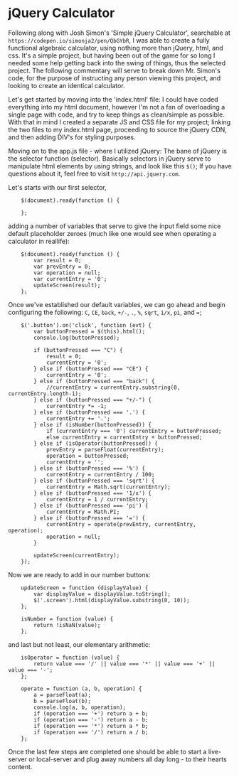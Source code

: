 # jQuery Calculator
Following along with Josh Simon's 'Simple jQuery Calculator', searchable at ```https://codepen.io/simonja2/pen/QbGYbR```, 
I was able to create a fully functional algebraic calculator, using nothing more than jQuery, html, and css. 
It's a simple project, but having been out of the game for so long I needed some help getting back into the swing of things, thus the selected project. 
The following commentary will serve to break down Mr. Simon's code, for the purpose of instructing any person viewing this project, and looking to create an identical calculator.

Let's get started by moving into the 'index.html' file:
I could have coded everything into my html document, however I'm not a fan of overloading a single page with code, and try to keep things as clean/simple as possible. With that in mind I created a separate JS and CSS file for my project; linking the two files to my index.html page, proceeding to source the jQuery CDN, and then adding DIV's for styling purposes.

Moving on to the app.js file - where I utilized jQuery:
The bane of jQuery is the selector function (selector). Basically selectors in jQuery serve to manipulate html elements by using strings, and look like this ```$()```;
If you have questions about it, feel free to visit ```http://api.jquery.com```. 

Let's starts with our first selector,
```
    $(document).ready(function () {

    };
```
adding a number of variables that serve to give the input field some nice default placeholder zeroes (much like one would see when operating a calculator in reallife):
```
    $(document).ready(function () {
        var result = 0;
	    var prevEntry = 0;
	    var operation = null;
	    var currentEntry = '0';
	    updateScreen(result);
    };
```
Once we've established our default variables, we can go ahead and begin configuring the following: 
```C```, ```CE```, ```back```, ```+/-```, ```.```, ```%```, ```sqrt```, ```1/x```, ```pi```, and ```=```;
```
	$('.button').on('click', function (evt) {
		var buttonPressed = $(this).html();
		console.log(buttonPressed);

		if (buttonPressed === "C") {
			result = 0;
			currentEntry = '0';
		} else if (buttonPressed === "CE") {
			currentEntry = '0';
		} else if (buttonPressed === "back") {
			//currentEntry = currentEntry.substring(0, currentEntry.length-1);
		} else if (buttonPressed === "+/-") {
			currentEntry *= -1;
		} else if (buttonPressed === '.') {
			currentEntry += '.';
		} else if (isNumber(buttonPressed)) {
			if (currentEntry === '0') currentEntry = buttonPressed;
			else currentEntry = currentEntry + buttonPressed;
		} else if (isOperator(buttonPressed)) {
			prevEntry = parseFloat(currentEntry);
			operation = buttonPressed;
			currentEntry = '';
		} else if (buttonPressed === '%') {
			currentEntry = currentEntry / 100;
		} else if (buttonPressed === 'sqrt') {
			currentEntry = Math.sqrt(currentEntry);
		} else if (buttonPressed === '1/x') {
			currentEntry = 1 / currentEntry;
		} else if (buttonPressed === 'pi') {
			currentEntry = Math.PI;
		} else if (buttonPressed === '=') {
			currentEntry = operate(prevEntry, currentEntry, operation);
			operation = null;
		}

		updateScreen(currentEntry);
	});
```
 Now we are ready to add in our number buttons:
```
    updateScreen = function (displayValue) {
        var displayValue = displayValue.toString();
        $('.screen').html(displayValue.substring(0, 10));
    };

    isNumber = function (value) {
	    return !isNaN(value);
    };
```
and last but not least, our elementary arithmetic:
```
    isOperator = function (value) {
	    return value === '/' || value === '*' || value === '+' || value === '-';
    };

    operate = function (a, b, operation) {
	    a = parseFloat(a);
	    b = parseFloat(b);
	    console.log(a, b, operation);
	    if (operation === '+') return a + b;
	    if (operation === '-') return a - b;
	    if (operation === '*') return a * b;
	    if (operation === '/') return a / b;
    };
```
Once the last few steps are completed one should be able to start a live-server or local-server and plug away numbers all day long - to their hearts content.